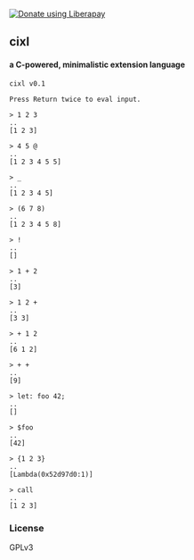 <a href="https://liberapay.com/basic-gongfu/donate"><img alt="Donate using Liberapay" src="https://liberapay.com/assets/widgets/donate.svg"></a>

## cixl
#### a C-powered, minimalistic extension language

```
cixl v0.1

Press Return twice to eval input.

> 1 2 3
..
[1 2 3]

> 4 5 @
..
[1 2 3 4 5 5]

> _
..
[1 2 3 4 5]

> (6 7 8)
..
[1 2 3 4 5 8]

> !
..
[]

> 1 + 2
..
[3]

> 1 2 +
..
[3 3]

> + 1 2
..
[6 1 2]

> + +
..
[9]

> let: foo 42;
..
[]

> $foo
..
[42]

> {1 2 3}
..
[Lambda(0x52d97d0:1)]

> call
..
[1 2 3]
```

### License
GPLv3